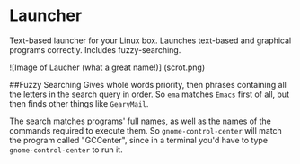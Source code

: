 Launcher
============

Text-based launcher for your Linux box. Launches text-based and graphical programs correctly. Includes fuzzy-searching.

![Image of Laucher (what a great name!)]
(scrot.png)

##Fuzzy Searching
Gives whole words priority, then phrases containing all the letters in the search query in order. So `ema` matches `Emacs` first of all, but then finds other things like `GearyMail`.

The search matches programs' full names, as well as the names of the commands required to execute them. So `gnome-control-center` will match the program called "GCCenter", since in a terminal you'd have to type `gnome-control-center` to run it.
